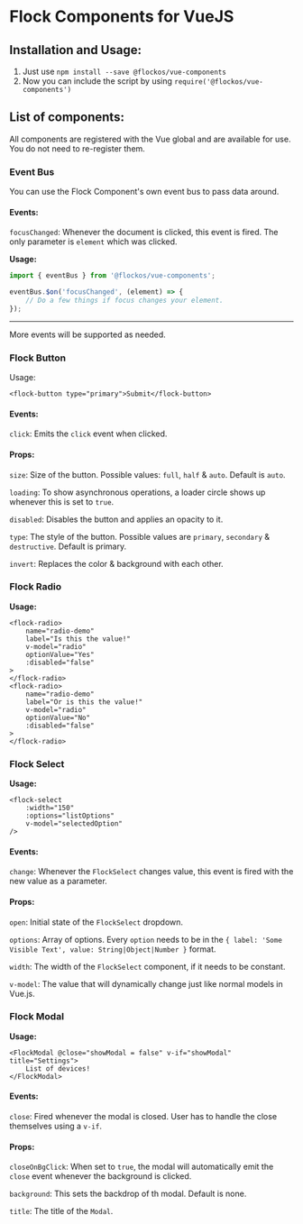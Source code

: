 # Flock Components for VueJS

## Installation and Usage:
1. Just use `npm install --save @flockos/vue-components`
2. Now you can include the script by using `require('@flockos/vue-components')`

## List of components:
All components are registered with the Vue global and are available for use. You do not need to re-register them.

### **Event Bus**
You can use the Flock Component's own event bus to pass data around. 
#### Events:

`focusChanged`: Whenever the document is clicked, this event is fired. The only parameter is `element` which was clicked.

**Usage:**
```javascript
import { eventBus } from '@flockos/vue-components';

eventBus.$on('focusChanged', (element) => {
    // Do a few things if focus changes your element.
});
```

---
More events will be supported as needed.

### **Flock Button**
Usage:
```
<flock-button type="primary">Submit</flock-button>
```
#### Events:
`click`: Emits the `click` event when clicked.

#### Props:
`size`: Size of the button. Possible values: `full`, `half` & `auto`. Default is `auto`.

`loading`: To show asynchronous operations, a loader circle shows up whenever this is set to `true`.

`disabled`: Disables the button and applies an opacity to it.

`type`: The style of the button. Possible values are `primary`, `secondary` & `destructive`. Default is primary.

`invert`: Replaces the color & background with each other.
### **Flock Radio**

**Usage:**
```
<flock-radio>
    name="radio-demo"
    label="Is this the value!"
    v-model="radio"
    optionValue="Yes"
    :disabled="false"
>
</flock-radio>
<flock-radio>
    name="radio-demo"
    label="Or is this the value!"
    v-model="radio"
    optionValue="No"
    :disabled="false"
>
</flock-radio>
```

### **Flock Select**
**Usage:**
```
<flock-select
    :width="150"
    :options="listOptions"
    v-model="selectedOption"
/>
```
#### Events:
`change`: Whenever the `FlockSelect` changes value, this event is fired with the new value as a parameter.

#### Props:
`open`: Initial state of the `FlockSelect` dropdown.

`options`: Array of options. Every `option` needs to be in the `{ label: 'Some Visible Text', value: String|Object|Number }` format.

`width`: The width of the `FlockSelect` component, if it needs to be constant.

`v-model`: The value that will dynamically change just like normal models in Vue.js.


### **Flock Modal**
**Usage:**
```
<FlockModal @close="showModal = false" v-if="showModal" title="Settings">
    List of devices!
</FlockModal>
```
#### Events:
`close`: Fired whenever the modal is closed. User has to handle the close themselves using a `v-if`.
#### Props:
`closeOnBgClick`: When set to `true`, the modal will automatically emit the `close` event whenever the background is clicked.

`background`: This sets the backdrop of th modal. Default is none.

`title`: The title of the `Modal`.
